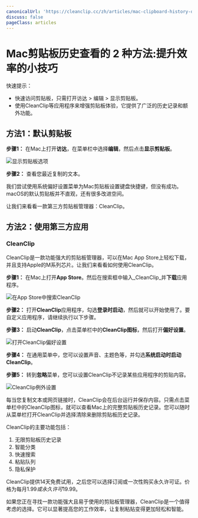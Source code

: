 ```yaml
---
canonicalUrl: 'https://cleanclip.cc/zh/articles/mac-clipboard-history-default-and-cleanclip'
discuss: false
pageClass: articles
---
```


# Mac剪贴板历史查看的 2 种方法:提升效率的小技巧

快速提示：

* 快速访问剪贴板，只需打开访达 > 编辑 > 显示剪贴板。
* 使用CleanClip等应用程序来增强剪贴板体验，它提供了广泛的历史记录和额外功能。

## 方法1：默认剪贴板

**步骤1：** 在Mac上打开**访达**，在菜单栏中选择**编辑**，然后点击**显示剪贴板**。

![显示剪贴板选项](/images/blogs/view_macos_clipboard_step1.png)

**步骤2：** 查看您最近复制的文本。

我们尝试使用系统偏好设置菜单为Mac剪贴板设置键盘快捷键，但没有成功。macOS的默认剪贴板并不直观，还有很多改进空间。

让我们来看看一款第三方剪贴板管理器：CleanClip。

## 方法2：使用第三方应用

### CleanClip

CleanClip是一款功能强大的剪贴板管理器，可以在Mac App Store上轻松下载，并且支持Apple的M系列芯片。让我们来看看如何使用CleanClip。

**步骤1：** 在Mac上打开**App Store**。然后在搜索框中输入_CleanClip_并**下载**应用程序。

![在App Store中搜索CleanClip](/images/appstore_cleanclip.png)

**步骤2：** 打开**CleanClip**应用程序，勾选**登录时启动**，然后就可以开始使用了。要自定义应用程序，请继续执行以下步骤。

**步骤3：** 启动**CleanClip**，点击菜单栏中的**CleanClip图标**，然后打开**偏好设置**。

![打开CleanClip偏好设置](/images/blogs/theme.png)

**步骤4：** 在通用菜单中，您可以设置声音、主题色等，并勾选**系统启动时启动CleanClip**。

**步骤5：** 转到**忽略**菜单，您可以设置CleanClip不记录某些应用程序的剪贴内容。

![CleanClip例外设置](/images/blogs/preferences-ignore.png)

每当您复制文本或网页链接时，CleanClip会在后台运行并保存内容。只需点击菜单栏中的CleanClip图标，就可以查看Mac上的完整剪贴板历史记录。您可以随时从菜单栏打开CleanClip并选择清除来删除剪贴板历史记录。

CleanClip的主要功能包括：

1. 无限剪贴板历史记录
2. 智能分类
3. 快速搜索
4. 粘贴队列
5. 隐私保护

CleanClip提供14天免费试用，之后您可以选择订阅或一次性购买永久许可证。价格为每月$1.99或永久许可$19.99。

如果您正在寻找一款功能强大且易于使用的剪贴板管理器，CleanClip是一个值得考虑的选择。它可以显著提高您的工作效率，让复制粘贴变得更加轻松和智能。